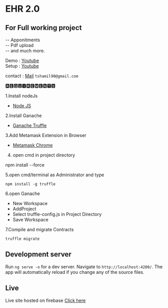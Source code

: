 # EHR 2.0

## For Full working project 

-- Apponitments <br>
-- Pdf upload <br>
-- and much more. <br>

Demo : [Youtube](https://youtu.be/d_-pWoGgdVs)
<br>
Setup : [Youtube](https://youtube.com/playlist?list=PL54V-i7zW55d1VKxEkp9DCPt5k_zE6m3X)

contact : 
[Mail](mailto:tshamil90@gmail.com?Subject=ehr-blockchain&Body=Hi,)
`tshamil90@gmail.com`

🆁🅴🆀🆄🅸🆁🅴🅼🅴🅽🆃🆂

1.Install nodeJs

* [Node JS](https://nodejs.org/en/download/)

2.Install Ganache

* [Ganache Truffle](https://www.trufflesuite.com/ganache)

3.Add Metamask Extension in Browser

* [Metamask Chrome](https://chrome.google.com/webstore/detail/metamask/nkbihfbeogaeaoehlefnkodbefgpgknn?hl=en-US)

4. open cmd in project directory

  npm install --force


5.open cmd/terminal as Administrator and type

	npm install -g truffle
	
6.open Ganache
 
 *  New Workspace
 *  AddProject
 *  Select truffle-config.js in Project Directory
 *  Save Workspace

7.Compile and migrate Contracts
   ```
   truffle migrate
   ```
## Development server

Run `ng serve -o` for a dev server. Navigate to `http://localhost:4200/`. The app will automatically reload if you change any of the source files.

## Live
Live site hosted on firebase
 [Click here](https://ehr-2-0.web.app/)





